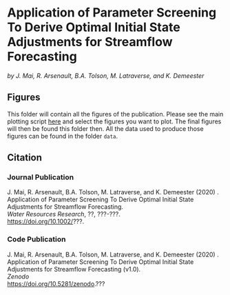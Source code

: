 # Application of Parameter Screening To Derive Optimal Initial State Adjustments for Streamflow Forecasting
*by J. Mai,  R. Arsenault, B.A. Tolson, M. Latraverse, and K. Demeester*

## Figures
This folder will contain all the figures of the publication. Please see the main plotting script [here](https://github.com/julemai/EEE-DA/scripts/plot.sh) and select the figures you want to plot. The final figures will then be found this folder then. All the data used to produce those figures can be found in the folder `data`. 

## Citation

### Journal Publication
J. Mai,  R. Arsenault, B.A. Tolson, M. Latraverse, and K. Demeester (2020) .<br>
Application of Parameter Screening To Derive Optimal Initial State Adjustments for Streamflow Forecasting.<br>
*Water Resources Research*, ??, ???-???.<br>
https://doi.org/10.1002/???.

### Code Publication
J. Mai,  R. Arsenault, B.A. Tolson, M. Latraverse, and K. Demeester (2020) .<br>
Application of Parameter Screening To Derive Optimal Initial State Adjustments for Streamflow Forecasting (v1.0).<br>
*Zenodo*<br>
https://doi.org/10.5281/zenodo.???
